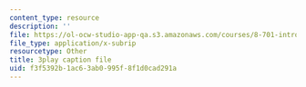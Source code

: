 ```yaml
---
content_type: resource
description: ''
file: https://ol-ocw-studio-app-qa.s3.amazonaws.com/courses/8-701-introduction-to-nuclear-and-particle-physics-fall-2020/f3f5392b1ac63ab0995f8f1d0cad291a_3GHk5vlb26o.srt
file_type: application/x-subrip
resourcetype: Other
title: 3play caption file
uid: f3f5392b-1ac6-3ab0-995f-8f1d0cad291a
---
```

